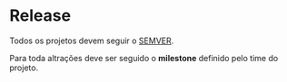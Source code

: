 # Release

Todos os projetos devem seguir o [SEMVER](semver.org).

Para toda altrações deve ser seguido o **milestone** definido pelo time do projeto.